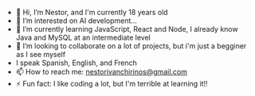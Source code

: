 - 👋 Hi, I’m Nestor, and I'm currently 18 years old
- 👀 I’m interested on AI development...
- 🌱 I’m currently learning JavaScript, React and Node, I already know Java and MySQL at an intermediate level
- 💞️ I’m looking to collaborate on a lot of projects, but i'm just a begginer as I see myself
- I speak Spanish, English, and French
- 📫 How to reach me: nestorivanchirinos@gmail.com
- ⚡ Fun fact: I like coding a lot, but I'm terrible at learning it!!

<!---
NestorCoding55/NestorCoding55 is a ✨ special ✨ repository because its `README.md` (this file) appears on your GitHub profile.
You can click the Preview link to take a look at your changes.
--->
